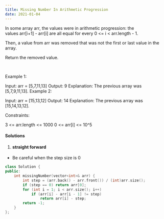 ```yaml
---
title: Missing Number In Arithmetic Progression
date: 2021-01-04
---
```

In some array arr, the values were in arithmetic progression: the values arr[i+1] - arr[i] are all equal for every 0 <= i < arr.length - 1.

Then, a value from arr was removed that was not the first or last value in the array.

Return the removed value.

 

Example 1:

Input: arr = [5,7,11,13]
Output: 9
Explanation: The previous array was [5,7,9,11,13].
Example 2:

Input: arr = [15,13,12]
Output: 14
Explanation: The previous array was [15,14,13,12].
 

Constraints:

3 <= arr.length <= 1000
0 <= arr[i] <= 10^5

#### Solutions

1. #### straight forward

- Be careful when the step size is 0

```cpp
class Solution {
public:
    int missingNumber(vector<int>& arr) {
        int step = (arr.back() - arr.front()) / (int)arr.size();
        if (step == 0) return arr[0];
        for (int i = 1; i < arr.size(); i++)
            if (arr[i] - arr[i - 1] != step)
                return arr[i] - step;
        return -1;
    }
};
```
